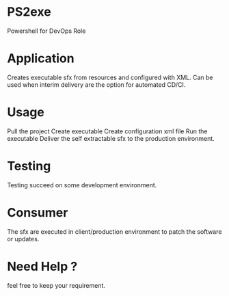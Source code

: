 # PS2exe
Powershell for DevOps Role
# Application
Creates executable sfx from resources and configured with XML.
Can be used when interim delivery are the option for automated CD/CI.
# Usage
Pull the project
Create executable
Create configuration xml file
Run the executable
Deliver the self extractable sfx to the production environment.
# Testing
Testing succeed on some development environment.

# Consumer
The sfx are executed in client/production environment to patch the software or updates.


# Need Help ?
feel free to keep your requirement. 
